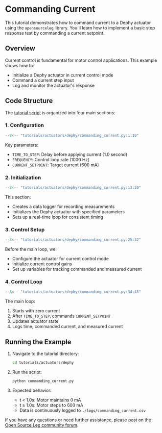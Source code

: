 # Commanding Current

This tutorial demonstrates how to command current to a Dephy actuator using the `opensourceleg` library. You'll learn how to implement a basic step response test by commanding a current setpoint.

## Overview

Current control is fundamental for motor control applications. This example shows how to:

- Initialize a Dephy actuator in current control mode
- Command a current step input
- Log and monitor the actuator's response

## Code Structure

The [tutorial script](https://github.com/neurobionics/opensourceleg/blob/main/tutorials/actuators/dephy/commanding_current.py) is organized into four main sections:

### 1. Configuration

```python
--8<-- "tutorials/actuators/dephy/commanding_current.py:1:10"
```

Key parameters:

- `TIME_TO_STEP`: Delay before applying current (1.0 second)
- `FREQUENCY`: Control loop rate (1000 Hz)
- `CURRENT_SETPOINT`: Target current (600 mA)

### 2. Initialization

```python
--8<-- "tutorials/actuators/dephy/commanding_current.py:13:20"
```

This section:

- Creates a data logger for recording measurements
- Initializes the Dephy actuator with specified parameters
- Sets up a real-time loop for consistent timing

### 3. Control Setup

```python
--8<-- "tutorials/actuators/dephy/commanding_current.py:25:32"
```

Before the main loop, we:

- Configure the actuator for current control mode
- Initialize current control gains
- Set up variables for tracking commanded and measured current

### 4. Control Loop

```python
--8<-- "tutorials/actuators/dephy/commanding_current.py:34:45"
```

The main loop:

1. Starts with zero current
2. After `TIME_TO_STEP`, commands `CURRENT_SETPOINT`
3. Updates actuator state
4. Logs time, commanded current, and measured current

## Running the Example

1. Navigate to the tutorial directory:

      ```bash
      cd tutorials/actuators/dephy
      ```

2. Run the script:

      ```bash
      python commanding_current.py
      ```

3. Expected behavior:
      - t < 1.0s: Motor maintains 0 mA
      - t ≥ 1.0s: Motor steps to 600 mA
      - Data is continuously logged to `./logs/commanding_current.csv`

If you have any questions or need further assistance, please post on the [Open Source Leg community forum](https://opensourceleg.org/community).
